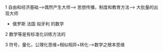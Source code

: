 1 自由和经济基础-->偶然产生大师--> 思想传播，制度和教育方法--> 大批量的出现大师

+ 俄罗斯 法国 匈牙利 的数学

2 数学等是有标准化训练方法的

3 符号，量化，公理化思维+相似相异+转化-->数学之根本思维
